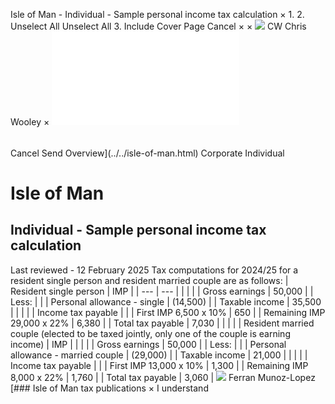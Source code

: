 Isle of Man - Individual - Sample personal income tax calculation
×
1.
2.
Unselect All
Unselect All
3.
Include Cover Page
Cancel
×
×
![](../../-/media/world-wide-tax-summaries/attachments/global---chris-wooley.ashx%3Frev=ac5e5f3223b34096b1afc2a6009c7320&revision=ac5e5f32-23b3-4096-b1af-c2a6009c7320&hash=859B7ADC84DC2CBEC9760E9E6EE7DE6D0A8BFCDF)
CW
Chris Wooley
×
![](sample-personal-income-tax-calculation.html)
######
Cancel
Send
Overview](../../isle-of-man.html)
Corporate
Individual
# Isle of Man
## Individual - Sample personal income tax calculation
Last reviewed - 12 February 2025
Tax computations for 2024/25 for a resident single person and resident married couple are as follows:
| Resident single person | IMP |
| --- | --- |
|  |  |
| Gross earnings | 50,000 |
| Less: |  |
| Personal allowance - single | (14,500) |
| Taxable income | 35,500 |
|  |  |
| Income tax payable |  |
| First IMP 6,500 x 10% | 650 |
| Remaining IMP 29,000 x 22% | 6,380 |
| Total tax payable | 7,030 |
|  |  |
| Resident married couple (elected to be taxed jointly, only one of the couple is earning income) | IMP |
|  |  |
| Gross earnings | 50,000 |
| Less: |  |
| Personal allowance - married couple | (29,000) |
| Taxable income | 21,000 |
|  |  |
| Income tax payable |  |
| First IMP 13,000 x 10% | 1,300 |
| Remaining IMP 8,000 x 22% | 1,760 |
| Total tax payable | 3,060 |
![](../../-/media/world-wide-tax-summaries/isleofmanferran-munozlopezisleofmanferranmunozlopezjpg20240123121327745.ashx%3Frev=249f91fc7cc64d91b9ecfbb3fbe8cac7&revision=249f91fc-7cc6-4d91-b9ec-fbb3fbe8cac7&hash=9DAF6A2FF3916F5A0081AA7B48AEC2F4B89AAECB)
Ferran Munoz-Lopez
[### Isle of Man tax publications
×
I understand